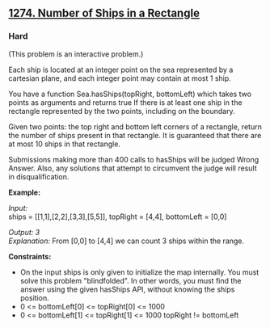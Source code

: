 ## [1274. Number of Ships in a Rectangle](https://leetcode.com/problems/number-of-ships-in-a-rectangle/)
### Hard

(This problem is an interactive problem.)

Each ship is located at an integer point on the sea represented by a cartesian plane, and each integer point may contain at most 1 ship.

You have a function Sea.hasShips(topRight, bottomLeft) which takes two points as arguments and returns true If there is at least one ship in the rectangle represented by the two points, including on the boundary.

Given two points: the top right and bottom left corners of a rectangle, return the number of ships present in that rectangle. It is guaranteed that there are at most 10 ships in that rectangle.

Submissions making more than 400 calls to hasShips will be judged Wrong Answer. Also, any solutions that attempt to circumvent the judge will result in disqualification.



**Example:**

*Input:*<br/>
ships = [[1,1],[2,2],[3,3],[5,5]],
topRight = [4,4],
bottomLeft = [0,0]

*Output: 3*<br/>
*Explanation:* From [0,0] to [4,4] we can count 3 ships within the range.


**Constraints:**

* On the input ships is only given to initialize the map internally. You must solve this problem "blindfolded". In other words, you must find the answer using the given hasShips API, without knowing the ships position.
* 0 <= bottomLeft[0] <= topRight[0] <= 1000
* 0 <= bottomLeft[1] <= topRight[1] <= 1000
topRight != bottomLeft
